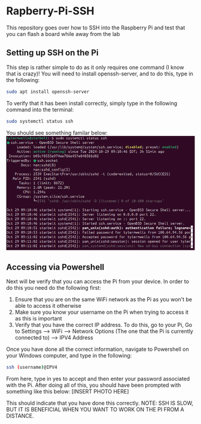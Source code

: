 # Rapberry-Pi-SSH
This repository goes over how to SSH into the Raspberry Pi and test that you can flash a board while away from the lab

## Setting up SSH on the Pi
This step is rather simple to do as it only requires one command (I know that is crazy)! You will need to install openssh-server, and to do this, type in the following:
```bash
sudo apt install openssh-server
```
To verify that it has been install correctly, simply type in the following command into the terminal: 
```bash
sudo systemctl status ssh
```
You should see something familar below: 
![alt text](https://github.com/vt-aoe-nanosat-avionics/Rapberry-Pi-SSH/blob/main/Images/Screenshot%20From%202024-10-29%2013-02-27.png)

## Accessing via Powershell
Next will be verify that you can access the Pi from your device. In order to do this you need do the following first:
1) Ensure that you are on the same WiFi network as the Pi as you won't be able to access it otherwise
2) Make sure you know your username on the Pi when trying to access it as this is important
3) Verify that you have the correct IP address. To do this, go to your Pi, Go to Settings --> WiFi --> Network Options (The one that the Pi is currently connected to) --> IPV4 Address

Once you have done all the correct information, navigate to Powershell on your Windows computer, and type in the following:
```bash
ssh (username)@IPV4
```
From here, type in yes to accept and then enter your password associated with the Pi. After doing all of this, you should have been prompted with something like this below:
[INSERT PHOTO HERE]

This should indicate that you have done this correctly. NOTE: SSH IS SLOW, BUT IT IS BENEFICIAL WHEN YOU WANT TO WORK ON THE PI FROM A DISTANCE.
